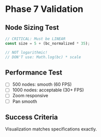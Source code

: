 # Phase 7 Validation

## Node Sizing Test

```javascript
// CRITICAL: Must be LINEAR
const size = 5 + (bc_normalized * 35);

// NOT logarithmic!
// DON'T use: Math.log(bc) * scale
```

## Performance Test

- [ ] 500 nodes: smooth (60 FPS)
- [ ] 1000 nodes: acceptable (30+ FPS)
- [ ] Zoom responsive
- [ ] Pan smooth

## Success Criteria

Visualization matches specifications exactly.